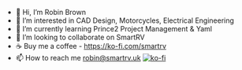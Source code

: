 - 👋 Hi, I’m Robin Brown                                                       
- 👀 I’m interested in CAD Design, Motorcycles, Electrical Engineering
- 🌱 I’m currently learning Prince2 Project Management & Yaml
- 💞️ I’m looking to collaborate on SmartRV 
- :coffee: Buy me a coffee - https://ko-fi.com/smartrv
- 📫 How to reach me robin@smartrv.uk
 [![ko-fi](https://ko-fi.com/img/githubbutton_sm.svg)](https://ko-fi.com/O5O4AKQ37)

<!---
RoBro92/RoBro92 is a ✨ special ✨ repository because its `README.md` (this file) appears on your GitHub profile.
You can click the Preview link to take a look at your changes.
--->
